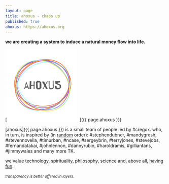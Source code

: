 ```yaml
---
layout: page
title: ahoxus - chaos up
published: true
ahoxus: https://ahoxus.org
---
```


**we are creating a system to induce a natural money flow into life.**

[![ahoxus](ahoxus_small.png)]({{ page.ahoxus }})

[ahoxus]({{ page.ahoxus }}) is a small team of people led by #cregox. who, in turn, is inspired by (in [random](/random) order): #stephendubner, #mandygresh, #stevennovella, #timurban, #ncase, #sergeybrin, #terryjones, #stevejobs, #fernandatakai, #johnlennon, #dannyrubin, #haroldramis, #gilliantans, #jimmywales and many more TK.

we value technology, spirituality, philosophy, science and, above all, [having fun](/tv).

<small>*transparency is better offered in layers.*</small>
